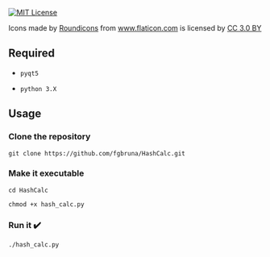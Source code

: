 [![MIT License](https://img.shields.io/github/license/mashape/apistatus.svg?maxAge=2592000?style=plastic)](https://github.com/fgbruna/HashCalc/blob/master/LICENSE)

<div>Icons made by <a href="https://www.flaticon.com/authors/roundicons" title="Roundicons">Roundicons</a> from <a href="https://www.flaticon.com/" title="Flaticon">www.flaticon.com</a> is licensed by <a href="http://creativecommons.org/licenses/by/3.0/" title="Creative Commons BY 3.0" target="_blank">CC 3.0 BY</a></div>

## Required

+ ```pyqt5```

+ ```python 3.X```

## Usage

### Clone the repository

```git clone https://github.com/fgbruna/HashCalc.git```

### Make it executable

```cd HashCalc```

```chmod +x hash_calc.py```

### Run it  :heavy_check_mark:

```./hash_calc.py```